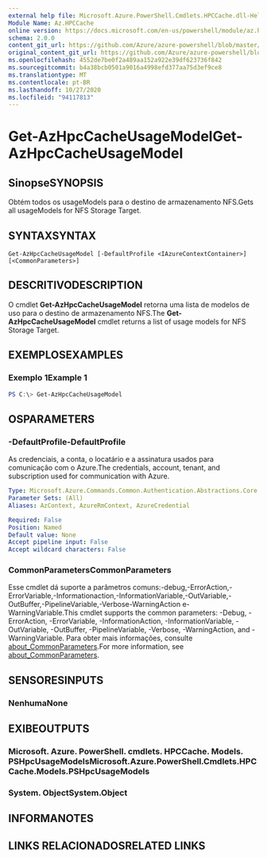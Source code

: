 ```yaml
---
external help file: Microsoft.Azure.PowerShell.Cmdlets.HPCCache.dll-Help.xml
Module Name: Az.HPCCache
online version: https://docs.microsoft.com/en-us/powershell/module/az.hpccache/get-azhpccacheusagemodels
schema: 2.0.0
content_git_url: https://github.com/Azure/azure-powershell/blob/master/src/HPCCache/HPCCache/help/Get-AzHpcCacheUsageModel.md
original_content_git_url: https://github.com/Azure/azure-powershell/blob/master/src/HPCCache/HPCCache/help/Get-AzHpcCacheUsageModel.md
ms.openlocfilehash: 4552de7be0f2a489aa152a922e39df623736f842
ms.sourcegitcommit: b4a38bcb0501a9016a4998efd377aa75d3ef9ce8
ms.translationtype: MT
ms.contentlocale: pt-BR
ms.lasthandoff: 10/27/2020
ms.locfileid: "94117813"
---
```

# <span data-ttu-id="92b91-101">Get-AzHpcCacheUsageModel</span><span class="sxs-lookup"><span data-stu-id="92b91-101">Get-AzHpcCacheUsageModel</span></span>

## <span data-ttu-id="92b91-102">Sinopse</span><span class="sxs-lookup"><span data-stu-id="92b91-102">SYNOPSIS</span></span>
<span data-ttu-id="92b91-103">Obtém todos os usageModels para o destino de armazenamento NFS.</span><span class="sxs-lookup"><span data-stu-id="92b91-103">Gets all usageModels for NFS Storage Target.</span></span>

## <span data-ttu-id="92b91-104">SYNTAX</span><span class="sxs-lookup"><span data-stu-id="92b91-104">SYNTAX</span></span>

```
Get-AzHpcCacheUsageModel [-DefaultProfile <IAzureContextContainer>] [<CommonParameters>]
```

## <span data-ttu-id="92b91-105">DESCRITIVO</span><span class="sxs-lookup"><span data-stu-id="92b91-105">DESCRIPTION</span></span>
<span data-ttu-id="92b91-106">O cmdlet **Get-AzHpcCacheUsageModel** retorna uma lista de modelos de uso para o destino de armazenamento NFS.</span><span class="sxs-lookup"><span data-stu-id="92b91-106">The **Get-AzHpcCacheUsageModel** cmdlet returns a list of usage models for NFS Storage Target.</span></span>

## <span data-ttu-id="92b91-107">EXEMPLOS</span><span class="sxs-lookup"><span data-stu-id="92b91-107">EXAMPLES</span></span>

### <span data-ttu-id="92b91-108">Exemplo 1</span><span class="sxs-lookup"><span data-stu-id="92b91-108">Example 1</span></span>
```powershell
PS C:\> Get-AzHpcCacheUsageModel
```

## <span data-ttu-id="92b91-109">OS</span><span class="sxs-lookup"><span data-stu-id="92b91-109">PARAMETERS</span></span>

### <span data-ttu-id="92b91-110">-DefaultProfile</span><span class="sxs-lookup"><span data-stu-id="92b91-110">-DefaultProfile</span></span>
<span data-ttu-id="92b91-111">As credenciais, a conta, o locatário e a assinatura usados para comunicação com o Azure.</span><span class="sxs-lookup"><span data-stu-id="92b91-111">The credentials, account, tenant, and subscription used for communication with Azure.</span></span>

```yaml
Type: Microsoft.Azure.Commands.Common.Authentication.Abstractions.Core.IAzureContextContainer
Parameter Sets: (All)
Aliases: AzContext, AzureRmContext, AzureCredential

Required: False
Position: Named
Default value: None
Accept pipeline input: False
Accept wildcard characters: False
```

### <span data-ttu-id="92b91-112">CommonParameters</span><span class="sxs-lookup"><span data-stu-id="92b91-112">CommonParameters</span></span>
<span data-ttu-id="92b91-113">Esse cmdlet dá suporte a parâmetros comuns:-debug,-ErrorAction,-ErrorVariable,-Informationaction,-InformationVariable,-OutVariable,-OutBuffer,-PipelineVariable,-Verbose-WarningAction e-WarningVariable.</span><span class="sxs-lookup"><span data-stu-id="92b91-113">This cmdlet supports the common parameters: -Debug, -ErrorAction, -ErrorVariable, -InformationAction, -InformationVariable, -OutVariable, -OutBuffer, -PipelineVariable, -Verbose, -WarningAction, and -WarningVariable.</span></span> <span data-ttu-id="92b91-114">Para obter mais informações, consulte [about_CommonParameters](http://go.microsoft.com/fwlink/?LinkID=113216).</span><span class="sxs-lookup"><span data-stu-id="92b91-114">For more information, see [about_CommonParameters](http://go.microsoft.com/fwlink/?LinkID=113216).</span></span>

## <span data-ttu-id="92b91-115">SENSORES</span><span class="sxs-lookup"><span data-stu-id="92b91-115">INPUTS</span></span>

### <span data-ttu-id="92b91-116">Nenhuma</span><span class="sxs-lookup"><span data-stu-id="92b91-116">None</span></span>

## <span data-ttu-id="92b91-117">EXIBE</span><span class="sxs-lookup"><span data-stu-id="92b91-117">OUTPUTS</span></span>

### <span data-ttu-id="92b91-118">Microsoft. Azure. PowerShell. cmdlets. HPCCache. Models. PSHpcUsageModels</span><span class="sxs-lookup"><span data-stu-id="92b91-118">Microsoft.Azure.PowerShell.Cmdlets.HPCCache.Models.PSHpcUsageModels</span></span>

### <span data-ttu-id="92b91-119">System. Object</span><span class="sxs-lookup"><span data-stu-id="92b91-119">System.Object</span></span>
## <span data-ttu-id="92b91-120">INFORMA</span><span class="sxs-lookup"><span data-stu-id="92b91-120">NOTES</span></span>

## <span data-ttu-id="92b91-121">LINKS RELACIONADOS</span><span class="sxs-lookup"><span data-stu-id="92b91-121">RELATED LINKS</span></span>

